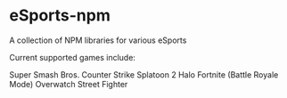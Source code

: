 # eSports-npm
A collection of NPM libraries for various eSports

Current supported games include:

Super Smash Bros.
Counter Strike
Splatoon 2
Halo
Fortnite (Battle Royale Mode)
Overwatch
Street Fighter
